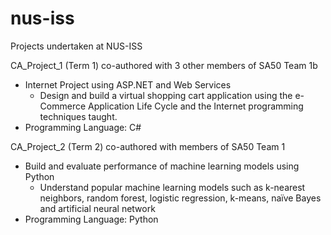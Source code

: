 # nus-iss
Projects undertaken at NUS-ISS

CA_Project_1 (Term 1) co-authored with 3 other members of SA50 Team 1b
- Internet Project using ASP.NET and Web Services
  - Design and build a virtual shopping cart application using the e-Commerce Application Life Cycle and the Internet programming techniques taught.
- Programming Language: C#


CA_Project_2 (Term 2) co-authored with members of SA50 Team 1
- Build and evaluate performance of machine learning models using Python
  - Understand popular machine learning models such as k-nearest neighbors, random forest, logistic regression, k-means, naïve Bayes and       artificial neural network
- Programming Language: Python
